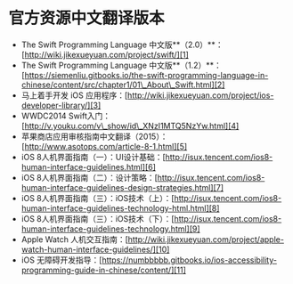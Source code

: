 # 官方资源中文翻译版本
- The Swift Programming Language 中文版**（2.0）**：[http://wiki.jikexueyuan.com/project/swift/][1]
- The Swift Programming Language 中文版**（1.2）**： [https://siemenliu.gitbooks.io/the-swift-programming-language-in-chinese/content/src/chapter1/01\_About\_Swift.html][2]
- 马上着手开发 iOS 应用程序：[http://wiki.jikexueyuan.com/project/ios-developer-library/][3]
- WWDC2014 Swift入门：[http://v.youku.com/v\_show/id\_XNzI1MTQ5NzYw.html][4]
- 苹果商店应用审核指南中文翻译（2015）：[http://www.asotops.com/article-8-1.html][5]
- iOS 8人机界面指南（一）：UI设计基础：[http://isux.tencent.com/ios8-human-interface-guidelines.html][6]
- iOS 8人机界面指南（二）：设计策略：[http://isux.tencent.com/ios8-human-interface-guidelines-design-strategies.html][7]
- iOS 8人机界面指南（三）：iOS技术（上）：[http://isux.tencent.com/ios8-human-interface-guidelines-technology-html.html][8]
- iOS 8人机界面指南（三）：iOS技术（下）：[http://isux.tencent.com/ios8-human-interface-guidelines-technology.html][9]
- Apple Watch 人机交互指南：[http://wiki.jikexueyuan.com/project/apple-watch-human-interface-guidelines/][10]
- iOS 无障碍开发指导：[https://numbbbbb.gitbooks.io/ios-accessibility-programming-guide-in-chinese/content/][11]

[1]:	http://wiki.jikexueyuan.com/project/swift/
[2]:	https://siemenliu.gitbooks.io/the-swift-programming-language-in-chinese/content/src/chapter1/01_About_Swift.html
[3]:	http://wiki.jikexueyuan.com/project/ios-developer-library/
[4]:	http://v.youku.com/v_show/id_XNzI1MTQ5NzYw.html
[5]:	http://www.asotops.com/article-8-1.html
[6]:	http://isux.tencent.com/ios8-human-interface-guidelines.html
[7]:	http://isux.tencent.com/ios8-human-interface-guidelines-design-strategies.html
[8]:	http://isux.tencent.com/ios8-human-interface-guidelines-technology-html.html
[9]:	http://isux.tencent.com/ios8-human-interface-guidelines-technology.html
[10]:	http://wiki.jikexueyuan.com/project/apple-watch-human-interface-guidelines/
[11]:	https://numbbbbb.gitbooks.io/ios-accessibility-programming-guide-in-chinese/content/